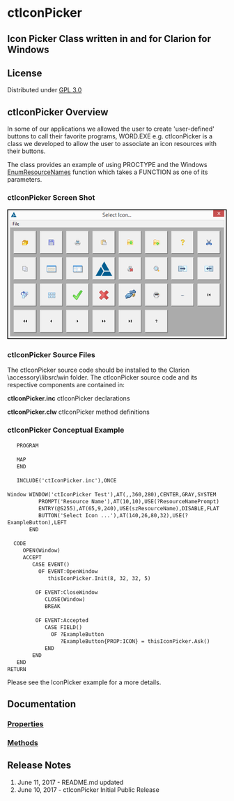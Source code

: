 # ctIconPicker
## Icon Picker Class written in and for Clarion for Windows

## License ##
Distributed under [GPL 3.0](http://www.gnu.org/licenses/gpl-3.0.txt "GPL 3.0")

## ctIconPicker Overview ##

In some of our applications we allowed the user to create 'user-defined' buttons to call their favorite programs, WORD.EXE e.g.  ctIconPicker is a class we developed to allow the user to associate an icon resources with their buttons.

The class provides an example of using PROCTYPE and the Windows [EnumResourceNames](https://msdn.microsoft.com/en-us/library/windows/desktop/ms648037(v=vs.85).aspx "EnumResourceNames function") function which takes a FUNCTION as one of its parameters.

### ctIconPicker Screen Shot ###

![Screen Capture](images/ctIconPicker.png)

### ctIconPicker Source Files ###

The ctIconPicker source code should be installed to the Clarion \accessory\libsrc\win folder. The ctIconPicker source code and its respective components are contained in:

 
 **ctIconPicker.inc** ctIconPicker declarations
 
 **ctIconPicker.clw** ctIconPicker method definitions
 
### ctIconPicker Conceptual Example ###

       PROGRAM
    
       MAP
       END
      
       INCLUDE('ctIconPicker.inc'),ONCE
       
    Window WINDOW('ctIconPicker Test'),AT(,,360,280),CENTER,GRAY,SYSTEM
              PROMPT('Resource Name'),AT(10,10),USE(?ResourceNamePrompt)
              ENTRY(@S255),AT(65,9,240),USE(szResourceName),DISABLE,FLAT
              BUTTON('Select Icon ...'),AT(140,26,80,32),USE(?ExampleButton),LEFT
           END
    
      CODE
         OPEN(Window)
         ACCEPT
            CASE EVENT()
              OF EVENT:OpenWindow
                 thisIconPicker.Init(8, 32, 32, 5)
    
             OF EVENT:CloseWindow
                CLOSE(Window)
                BREAK
    
             OF EVENT:Accepted   
                CASE FIELD()
                  OF ?ExampleButton
                     ?ExampleButton{PROP:ICON} = thisIconPicker.Ask()
                END   
            END 
       END
    RETURN

Please see the IconPicker example for a more details.

## Documentation ##

### [Properties](http://devuna.github.io/ctIconPickerProperty) ###

### [Methods](http://devuna.github.io/ctIconPickerMethod) ###

## Release Notes ##
1. June 11, 2017 - README.md updated 
2. June 10, 2017 - ctIconPicker Initial Public Release 


